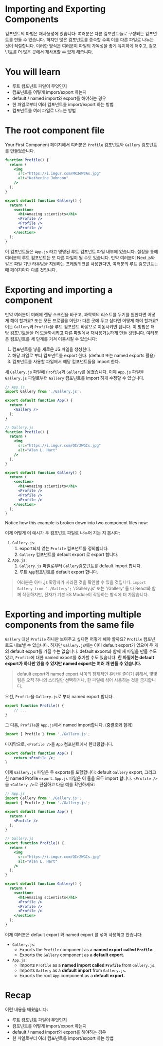 # **Importing and Exporting Components**

컴포넌트의 마법은 재사용성에 있습니다: 여러분은 다른 컴포넌트들로 구성되는 컴포넌트를 만들 수 있습니다. 하지만 많은 컴포넌트를 종속할 수록 이를 다른 파일로 나누는 것이 적절합니다. 이러한 방식은 여러분이 파일의 가독성을 좋게 유지하게 해주고, 컴포넌트를 더 많은 곳에서 재사용할 수 있게 해줍니다.

# **You will learn**

- 루트 컴포넌트 파일이 무엇인지
- 컴포넌트를 어떻게 import/export 하는지
- default / named import와 export를 해야하는 경우
- 한 파일로부터 여러 컴포넌트를 import/export 하는 방법
- 컴포넌트를 여러 파일로 나누는 방법

# **The root component file**

Your First Component 페이지에서 여러분은 `Profile` 컴포넌트와 `Gallery` 컴포넌트를 만들었습니다.

```jsx
function Profile() {
  return (
    <img
      src="https://i.imgur.com/MK3eW3As.jpg"
      alt="Katherine Johnson"
    />
  );
}

export default function Gallery() {
  return (
    <section>
      <h1>Amazing scientists</h1>
      <Profile />
      <Profile />
      <Profile />
    </section>
  );
}

```

이 컴포넌트들은 `App.js` 라고 명명된 루트 컴포넌트 파일 내부에 있습니다. 설정을 통해 여러분의 루트 컴포넌트는 또 다른 파일이 될 수도 있습니다. 만약 여러분이 Next.js와 같은 파일 기반 라우팅을 지원하는 프레임워크를 사용한다면, 여러분의 루트 컴포넌트는 매 페이지마다 다를 것입니다.

# **Exporting and importing a component**

만약 여러분이 미래에 랜딩 스크린을 바꾸고, 과학책의 리스트를 두기를 원한다면 어떻게 해야 할까요? 또는 모든 프로필을 어딘가 다른 곳에 두고 싶다면 어떻게 해야 할까요? 이는 `Gallery`와 `Profile`을 루트 컴포넌트 바깥으로 이동시키면 됩니다. 이 방법은 해당 컴포넌트들을 더 모듈화시키고 다른 파일에서 재사용가능하게 만들 것입니다. 여러분은 컴포넌트를 세 단계를 거쳐 이동시킬 수 있습니다:

1. 컴포넌트를 넣을 새로운 JS 파일을 생성한다.
2. 해당 파일로 부터 컴포넌트를 export 한다. (default 또는 named exports 활용)
3. 컴포넌트를 사용할 파일에서 해당 컴포넌트들을 import 한다.

새 `Gallery.js` 파일에 `Profile`과 `Gallery`를 옮겼습니다. 이제 `App.js` 파일을 `Gallery.js` 파일로부터 `Gallery` 컴포넌트를 import 하게 수정할 수 있습니다.

```jsx
// App.js
import Gallery from './Gallery.js';

export default function App() {
  return (
    <Gallery />
  );
}
```

```jsx
// Gallery.js
function Profile() {
  return (
    <img
      src="https://i.imgur.com/QIrZWGIs.jpg"
      alt="Alan L. Hart"
    />
  );
}

export default function Gallery() {
  return (
    <section>
      <h1>Amazing scientists</h1>
      <Profile />
      <Profile />
      <Profile />
    </section>
  );
}
```

Notice how this example is broken down into two component files now:

이제 어떻게 이 예시가 두 컴포넌트 파일로 나누어 지는 지 봅시다:

1. `Gallery.js`:
    1. export되지 않는 `Profile` 컴포넌트를 정의합니다.
    2. `Gallery` 컴포넌트를 default export 로 export 합니다.
2. `App.js`:
    1. `Gallery.js` 파일로부터 `Gallery`컴포넌트를 default import 합니다.
    2. 루트 `App`컴포넌트를 default export 합니다.

> 여러분은 아마 .js 확장자가 사라진 것을 확인할 수 있을 것입니다.
`import Gallery from './Gallery';`
'/Gallery.js' 또는 '/Gallery' 둘 다 React와 함께 작동하지만, 전자가 기본 ES Module이 작동하는 방식에 더 가깝습니다.
> 

# **Exporting and importing multiple components from the same file**

`Gallery` 대신 `Profile` 하나만 보여주고 싶다면 어떻게 해야 할까요? `Profile` 컴포넌트도 내보낼 수 있습니다. 하지만 `Gallery.js`에는 이미 default export가 있으며 두 개의 default export를 가질 수는 없습니다. default export과 함께 새 파일을 만들 수도 있고, `Profile`에 대한 named export를 추가할 수도 있습니다. **한 파일에는 default export가 하나만 있을 수 있지만 named export는 여러 개 만들 수 있습니다.**

> default export와 named export 사이의 잠재적인 혼란을 줄이기 위해서, 몇몇 팀은 오직 하나의 스타일만 선택하거나, 한 파일에 섞어 사용하는 것을 금지합니다.
> 

우선, `Profile`을 `Gallery.js`로 부터 named export 합니다.

```jsx
export function Profile() {
	// ...
}
```

그 다음, `Profile`을 `App.js`에서 named import합니다. (중괄호와 함께)

```jsx
import { Profile } from './Gallery.js';
```

마지막으로, `<Profile />`을 `App` 컴포넌트에서 렌더링합니다.

```jsx
export default function App() {
	return <Profile />;
}
```

이제 `Gallery.js` 파일은 두 exports를 포함합니다: default `Gallery` export, 그리고 한 named Profile `export`. `App.js` 파일은 이 둘을 모두 import 합니다. `<Profile />`을 `<Gallery />`로 편집하고 다음 예를 확인하세요:

```jsx
// App.js
import Gallery from './Gallery.js';
import { Profile } from './Gallery.js';

export default function App() {
  return (
    <Profile />
  );
}
```

```jsx
// Gallery.js
export function Profile() {
  return (
    <img
      src="https://i.imgur.com/QIrZWGIs.jpg"
      alt="Alan L. Hart"
    />
  );
}

export default function Gallery() {
  return (
    <section>
      <h1>Amazing scientists</h1>
      <Profile />
      <Profile />
      <Profile />
    </section>
  );
}
```

이제 여러분은 default export 와 named export 를 섞어 사용하고 있습니다:

- `Gallery.js`:
    - Exports the `Profile` component as a **named export called `Profile`.**
    - Exports the `Gallery` component as a **default export.**
- `App.js`:
    - Imports `Profile` as a **named import called `Profile`** from `Gallery.js`.
    - Imports `Gallery` as a **default import** from `Gallery.js`.
    - Exports the root `App` component as a **default export.**

# **Recap**

이런 내용을 배웠습니다:

- 루트 컴포넌트 파일이 무엇인지
- 컴포넌트를 어떻게 import/export 하는지
- default / named import와 export를 해야하는 경우
- 한 파일로부터 여러 컴포넌트를 import/export 하는 방법
